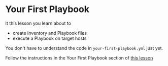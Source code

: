 # Your First Playbook

It this lesson you learn about to

+ create Inventory and Playbook files
+ execute a Playbook on target hosts

You don't have to understand the code in `your-first-playbook.yml` just yet.

Follow the instructions in the Your First Playbook section of
[this lesson](https://github.com/csurgay/ansible-training/tree/main/lessons)
